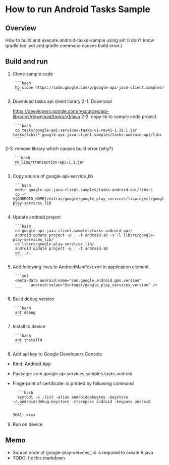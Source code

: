 How to run Android Tasks Sample
===============================
Overview
--------
How to build and execute android-tasks-sample using ant
(I don't know gradle tool yet and gradle command causes build error.)

Build and run
-------------
1. Clone sample code

        ```bash 
        hg clone https://code.google.com/p/google-api-java-client.samples/
        ```
2. Download tasks api client library
  2-1. Download

     https://developers.google.com/resources/api-libraries/download/tasks/v1/java
  2-2. copy lib to sample code project

        ```bash 
        cp tasks/google-api-services-tasks-v1-rev41-1.19.1.jar tasks/libs/* google-api-java-client.samples/tasks-android-api/libs
        ```
  2-3. remove library which causes build error (why?)

        ```bash 
        rm libs/transaction-api-1.1.jar
        ```
3. Copy source of google-api-service_lib

        ```bash
        mkdir google-api-java-client.samples/tasks-android-api/libsrc
        cp -r ${ANDROID_HOME}/extras/google/google_play_services/libproject/google-play-services_lib 
        ```
4. Update android project

        ```bash
        cd google-api-java-client.samples/tasks-android-api/
        android update project -p . -t android-10 -s -l libsrc/google-play-services_lib/
        cd libsrc/google-play-services_lib/
        android update project -p . -t android-10
        cd ../..
        ```
5. Add following lines to AndroidManifest.xml in application element.

        ```xml
        <meta-data android:name="com.google.android.gms.version" 
	           android:value="@integer/google_play_services_version" />
        ```
6. Build debug version

        ```bash
        ant debug
        ```
7. Install to device

        ```bash
        ant installd
        ```
8. Add api key to Google Developers Console
* Kind: Android App
* Package: com.google.api.services.samples.tasks.android
* Fingerprint of certificate: is printed by following command

        ```bash
        keytool -v -list -alias androiddebugkey -keystore ~/.android/debug.keystore -storepass android -keypass android
        ```

      SHA1: xxxx
9. Run on device

Memo
----
* Source code of google-play-servces_lib is required to create R.java
* TODO: fix this markdown
